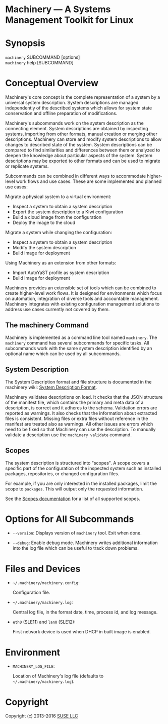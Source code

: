 # Machinery — A Systems Management Toolkit for Linux

# Synopsis

`machinery` SUBCOMMAND \[options\] <br>
`machinery` help [SUBCOMMAND]

# Conceptual Overview

Machinery's core concept is the complete representation of a system by a
universal system description.
System descriptions are managed independently of the described
systems which allows for system state conservation and offline preparation of
modifications.

Machinery's subcommands work on the system description as the connecting
element.
System descriptions are obtained by inspecting systems, importing from other
formats, manual creation or merging other descriptions.
Machinery can store and modify system descriptions to allow changes to
described state of the system.
System descriptions can be compared to find similarities and differences
between them or analyzed to deepen the knowledge about particular aspects of
the system.
System descriptions may be exported to other formats and can be used to
migrate or replicate systems.

Subcommands can be combined in different ways to accommodate higher-level work
flows and use cases.
These are some implemented and planned use cases:

Migrate a physical system to a virtual environment:

  - Inspect a system to obtain a system description
  - Export the system description to a Kiwi configuration
  - Build a cloud image from the configuration
  - Deploy the image to the cloud

Migrate a system while changing the configuration:

  - Inspect a system to obtain a system description
  - Modify the system description
  - Build image for deployment

Using Machinery as an extension from other formats:

  - Import AutoYaST profile as system description
  - Build image for deployment

Machinery provides an extensible set of tools which can be combined to create
higher-level work flows.
It is designed for environments which focus on automation, integration
of diverse tools and accountable management.
Machinery integrates with existing configuration management solutions to
address use cases currently not covered by them.

## The machinery Command

Machinery is implemented as a command line tool named `machinery`. The
`machinery` command has several subcommands for specific tasks. All
subcommands work with the same system description identified by an optional
name which can be used by all subcommands.

## System Description

The System Description format and file structure is documented in the machinery
wiki: [System Description Format](https://github.com/SUSE/machinery/wiki/System-Description-Format).

Machinery validates descriptions on load. It checks that the JSON structure of
the manifest file, which contains the primary and meta data of a description, is 
correct and it adheres to the schema. Validation errors are reported as warnings.
It also checks that the information about extracted files is consistent. Missing
files or extra files without reference in the manifest are treated also as
warnings. All other issues are errors which need to be fixed so that Machinery
can use the description.
To manually validate a description use the `machinery validate` command.

## Scopes

The system description is structured into "scopes". A scope covers a specific
part of the configuration of the inspected system such as installed packages,
repositories, or changed configuration files.

For example, if you are only interested in the installed packages, limit the
scope to `packages`. This will output only the requested information.

See the [Scopes documentation](machinery_main_scopes.1) for a list of all supported scopes.

# Options for All Subcommands
<!--- These are 'global' options of machinery -->

  * `--version`:
    Displays version of `machinery` tool. Exit when done.

  * `--debug`:
    Enable debug mode. Machinery writes additional information into the log
    file which can be useful to track down problems.

# Files and Devices

  * `~/.machinery/machinery.config`:

    Configuration file.

  * `~/.machinery/machinery.log`:

    Central log file, in the format date, time, process id, and log message.

  * `eth0` (SLE11) and `lan0` (SLE12):

    First network device is used when DHCP in built image is enabled.

# Environment

  * `MACHINERY_LOG_FILE`:

    Location of Machinery's log file (defaults to `~/.machinery/machinery.log`).

# Copyright

Copyright \(c) 2013-2016 [SUSE LLC](http://www.suse.com)
